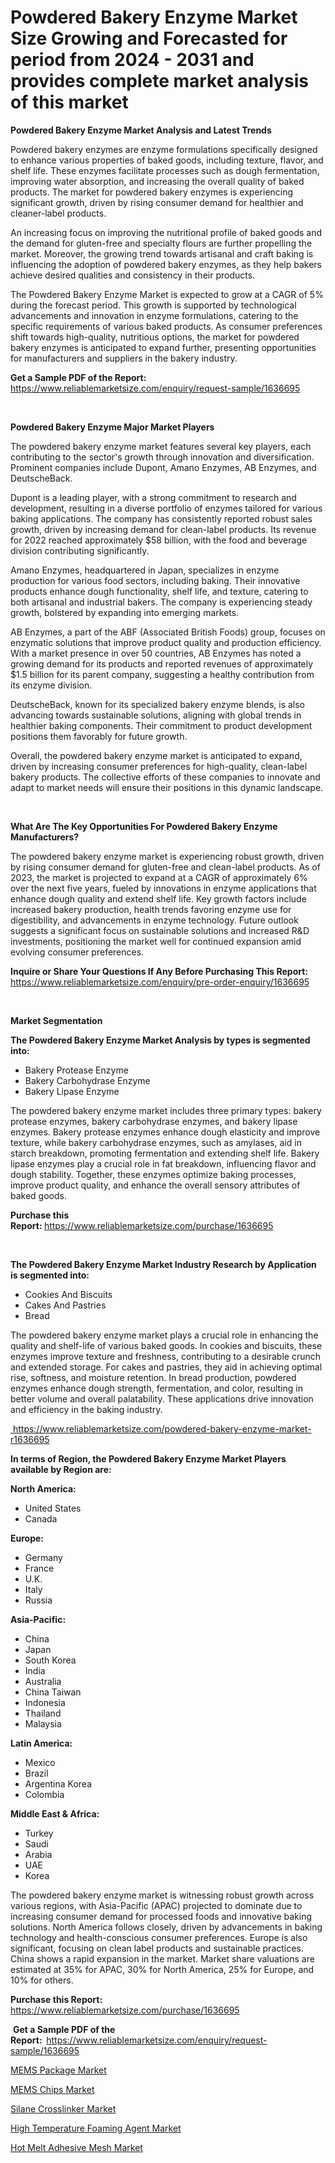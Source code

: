 <p><h1>Powdered Bakery Enzyme Market Size Growing and Forecasted for period from 2024 - 2031 and provides complete market analysis of this market</h1></p><p><strong>Powdered Bakery Enzyme Market Analysis and Latest Trends</strong></p>
<p><p>Powdered bakery enzymes are enzyme formulations specifically designed to enhance various properties of baked goods, including texture, flavor, and shelf life. These enzymes facilitate processes such as dough fermentation, improving water absorption, and increasing the overall quality of baked products. The market for powdered bakery enzymes is experiencing significant growth, driven by rising consumer demand for healthier and cleaner-label products. </p><p>An increasing focus on improving the nutritional profile of baked goods and the demand for gluten-free and specialty flours are further propelling the market. Moreover, the growing trend towards artisanal and craft baking is influencing the adoption of powdered bakery enzymes, as they help bakers achieve desired qualities and consistency in their products.</p><p>The Powdered Bakery Enzyme Market is expected to grow at a CAGR of 5% during the forecast period. This growth is supported by technological advancements and innovation in enzyme formulations, catering to the specific requirements of various baked products. As consumer preferences shift towards high-quality, nutritious options, the market for powdered bakery enzymes is anticipated to expand further, presenting opportunities for manufacturers and suppliers in the bakery industry.</p></p>
<p><strong>Get a Sample PDF of the Report:&nbsp;</strong> <a href="https://www.reliablemarketsize.com/enquiry/request-sample/1636695?utm_campaign=1939&utm_medium=2&utm_source=Github&utm_content=ia&utm_term=27122024&utm_id=powdered-bakery-enzyme">https://www.reliablemarketsize.com/enquiry/request-sample/1636695</a></p>
<p>&nbsp;</p>
<p><strong>Powdered Bakery Enzyme Major Market Players</strong></p>
<p><p>The powdered bakery enzyme market features several key players, each contributing to the sector's growth through innovation and diversification. Prominent companies include Dupont, Amano Enzymes, AB Enzymes, and DeutscheBack.</p><p>Dupont is a leading player, with a strong commitment to research and development, resulting in a diverse portfolio of enzymes tailored for various baking applications. The company has consistently reported robust sales growth, driven by increasing demand for clean-label products. Its revenue for 2022 reached approximately $58 billion, with the food and beverage division contributing significantly.</p><p>Amano Enzymes, headquartered in Japan, specializes in enzyme production for various food sectors, including baking. Their innovative products enhance dough functionality, shelf life, and texture, catering to both artisanal and industrial bakers. The company is experiencing steady growth, bolstered by expanding into emerging markets.</p><p>AB Enzymes, a part of the ABF (Associated British Foods) group, focuses on enzymatic solutions that improve product quality and production efficiency. With a market presence in over 50 countries, AB Enzymes has noted a growing demand for its products and reported revenues of approximately $1.5 billion for its parent company, suggesting a healthy contribution from its enzyme division.</p><p>DeutscheBack, known for its specialized bakery enzyme blends, is also advancing towards sustainable solutions, aligning with global trends in healthier baking components. Their commitment to product development positions them favorably for future growth.</p><p>Overall, the powdered bakery enzyme market is anticipated to expand, driven by increasing consumer preferences for high-quality, clean-label bakery products. The collective efforts of these companies to innovate and adapt to market needs will ensure their positions in this dynamic landscape.</p></p>
<p>&nbsp;</p>
<p><strong>What Are The Key Opportunities For Powdered Bakery Enzyme Manufacturers?</strong></p>
<p><p>The powdered bakery enzyme market is experiencing robust growth, driven by rising consumer demand for gluten-free and clean-label products. As of 2023, the market is projected to expand at a CAGR of approximately 6% over the next five years, fueled by innovations in enzyme applications that enhance dough quality and extend shelf life. Key growth factors include increased bakery production, health trends favoring enzyme use for digestibility, and advancements in enzyme technology. Future outlook suggests a significant focus on sustainable solutions and increased R&D investments, positioning the market well for continued expansion amid evolving consumer preferences.</p></p>
<p><strong>Inquire or Share Your Questions If Any Before Purchasing This Report:</strong> <a href="https://www.reliablemarketsize.com/enquiry/pre-order-enquiry/1636695?utm_campaign=1939&utm_medium=2&utm_source=Github&utm_content=ia&utm_term=27122024&utm_id=powdered-bakery-enzyme">https://www.reliablemarketsize.com/enquiry/pre-order-enquiry/1636695</a></p>
<p>&nbsp;</p>
<p><strong>Market Segmentation</strong></p>
<p><strong>The Powdered Bakery Enzyme Market Analysis by types is segmented into:</strong></p>
<p><ul><li>Bakery Protease Enzyme</li><li>Bakery Carbohydrase Enzyme</li><li>Bakery Lipase Enzyme</li></ul></p>
<p><p>The powdered bakery enzyme market includes three primary types: bakery protease enzymes, bakery carbohydrase enzymes, and bakery lipase enzymes. Bakery protease enzymes enhance dough elasticity and improve texture, while bakery carbohydrase enzymes, such as amylases, aid in starch breakdown, promoting fermentation and extending shelf life. Bakery lipase enzymes play a crucial role in fat breakdown, influencing flavor and dough stability. Together, these enzymes optimize baking processes, improve product quality, and enhance the overall sensory attributes of baked goods.</p></p>
<p><strong>Purchase this Report:&nbsp;</strong><a href="https://www.reliablemarketsize.com/purchase/1636695?utm_campaign=1939&utm_medium=2&utm_source=Github&utm_content=ia&utm_term=27122024&utm_id=powdered-bakery-enzyme">https://www.reliablemarketsize.com/purchase/1636695</a></p>
<p>&nbsp;</p>
<p><strong>The Powdered Bakery Enzyme Market Industry Research by Application is segmented into:</strong></p>
<p><ul><li>Cookies And Biscuits</li><li>Cakes And Pastries</li><li>Bread</li></ul></p>
<p><p>The powdered bakery enzyme market plays a crucial role in enhancing the quality and shelf-life of various baked goods. In cookies and biscuits, these enzymes improve texture and freshness, contributing to a desirable crunch and extended storage. For cakes and pastries, they aid in achieving optimal rise, softness, and moisture retention. In bread production, powdered enzymes enhance dough strength, fermentation, and color, resulting in better volume and overall palatability. These applications drive innovation and efficiency in the baking industry.</p></p>
<p><a href="https://www.reliablemarketsize.com/powdered-bakery-enzyme-market-r1636695?utm_campaign=1939&utm_medium=2&utm_source=Github&utm_content=ia&utm_term=27122024&utm_id=powdered-bakery-enzyme">&nbsp;https://www.reliablemarketsize.com/powdered-bakery-enzyme-market-r1636695</a></p>
<p><strong>In terms of Region, the Powdered Bakery Enzyme Market Players available by Region are:</strong></p>
<p>
    <p> <strong> North America: </strong>
        <ul>
            <li>United States</li>
            <li>Canada</li>
        </ul>
        </p> 
    <p> <strong> Europe: </strong>
        <ul>
            <li>Germany</li>
            <li>France</li>
            <li>U.K.</li>
            <li>Italy</li>
            <li>Russia</li>
        </ul>
        </p> 
    <p> <strong> Asia-Pacific: </strong>
        <ul>
            <li>China</li>
            <li>Japan</li>
            <li>South Korea</li>
            <li>India</li>
            <li>Australia</li>
            <li>China Taiwan</li>
            <li>Indonesia</li>
            <li>Thailand</li>
            <li>Malaysia</li>
        </ul>
        </p> 
    <p> <strong> Latin America: </strong>
        <ul>
            <li>Mexico</li>
            <li>Brazil</li>
            <li>Argentina Korea</li>
            <li>Colombia</li>
        </ul>
        </p> 
    <p> <strong> Middle East & Africa: </strong>
        <ul>
            <li>Turkey</li>
            <li>Saudi</li>
            <li>Arabia</li>
            <li>UAE</li>
            <li>Korea</li>
        </ul>
    </p>
    </p>
<p><p>The powdered bakery enzyme market is witnessing robust growth across various regions, with Asia-Pacific (APAC) projected to dominate due to increasing consumer demand for processed foods and innovative baking solutions. North America follows closely, driven by advancements in baking technology and health-conscious consumer preferences. Europe is also significant, focusing on clean label products and sustainable practices. China shows a rapid expansion in the market. Market share valuations are estimated at 35% for APAC, 30% for North America, 25% for Europe, and 10% for others.</p></p>
<p><strong>Purchase this Report: </strong><a href="https://www.reliablemarketsize.com/purchase/1636695?utm_campaign=1939&utm_medium=2&utm_source=Github&utm_content=ia&utm_term=27122024&utm_id=powdered-bakery-enzyme">https://www.reliablemarketsize.com/purchase/1636695</a></p>
<p>&nbsp;<strong>Get a Sample PDF of the Report:&nbsp;&nbsp;</strong><a href="https://www.reliablemarketsize.com/enquiry/request-sample/1636695?utm_campaign=1939&utm_medium=2&utm_source=Github&utm_content=ia&utm_term=27122024&utm_id=powdered-bakery-enzyme">https://www.reliablemarketsize.com/enquiry/request-sample/1636695</a></p>
<p><strong></strong></p>
<p><p><a href="https://www.linkedin.com/pulse/revenue-demand-mems-package-market-expected-grow-147-cagr-omjve?utm_campaign=1939&utm_medium=2&utm_source=Github&utm_content=ia&utm_term=27122024&utm_id=powdered-bakery-enzyme">MEMS Package Market</a></p><p><a href="https://www.linkedin.com/pulse/growing-mems-chips-market-size-forecast-predicted-cagr-8-mq4fe?utm_campaign=1939&utm_medium=2&utm_source=Github&utm_content=ia&utm_term=27122024&utm_id=powdered-bakery-enzyme">MEMS Chips Market</a></p><p><a href="https://www.linkedin.com/pulse/detailed-silane-crosslinker-market-report-projected-127-cagr-yu79f?utm_campaign=1939&utm_medium=2&utm_source=Github&utm_content=ia&utm_term=27122024&utm_id=powdered-bakery-enzyme">Silane Crosslinker Market</a></p><p><a href="https://www.linkedin.com/pulse/high-temperature-foaming-agent-market-trends-prediction-ofthe-1kjcf?utm_campaign=1939&utm_medium=2&utm_source=Github&utm_content=ia&utm_term=27122024&utm_id=powdered-bakery-enzyme">High Temperature Foaming Agent Market</a></p><p><a href="https://www.linkedin.com/pulse/fore-clarion-insight-j6xzf?utm_campaign=1939&utm_medium=2&utm_source=Github&utm_content=ia&utm_term=27122024&utm_id=powdered-bakery-enzyme">Hot Melt Adhesive Mesh Market</a></p></p>